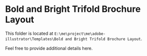 # Bold and Bright Trifold Brochure Layout

This folder is located at `E:\me\project\me\adobe-illustrator\Templates\Bold and Bright Trifold Brochure Layout`.

Feel free to provide additional details here.